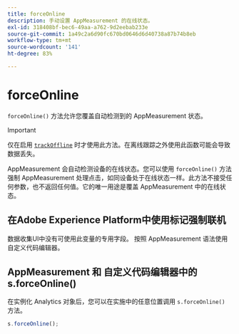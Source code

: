 ```yaml
---
title: forceOnline
description: 手动设置 AppMeasurement 的在线状态。
exl-id: 318408bf-bec6-49aa-a762-9d2eebab233e
source-git-commit: 1a49c2a6d90fc670bd0646d6d40738a87b74b8eb
workflow-type: tm+mt
source-wordcount: '141'
ht-degree: 83%

---
```


# forceOnline

`forceOnline()` 方法允许您覆盖自动检测到的 AppMeasurement 状态。

>[!IMPORTANT]
>
> 仅在启用 [`trackOffline`](../config-vars/trackoffline.md) 时才使用此方法。在离线跟踪之外使用此函数可能会导致数据丢失。

AppMeasurement 会自动检测设备的在线状态。您可以使用 `forceOnline()` 方法强制 AppMeasurement 处理点击，如同设备处于在线状态一样。此方法不接受任何参数，也不返回任何值。它的唯一用途是覆盖 AppMeasurement 中的在线状态。

## 在Adobe Experience Platform中使用标记强制联机

数据收集UI中没有可使用此变量的专用字段。 按照 AppMeasurement 语法使用自定义代码编辑器。

## AppMeasurement 和 自定义代码编辑器中的 s.forceOnline()

在实例化 Analytics 对象后，您可以在实施中的任意位置调用 `s.forceOnline()` 方法。

```js
s.forceOnline();
```

